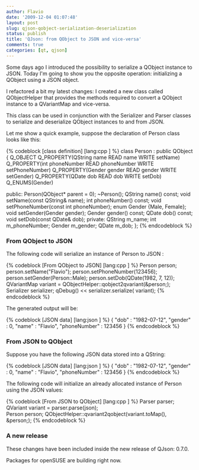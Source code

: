 ```yaml
---
author: Flavio
date: '2009-12-04 01:07:48'
layout: post
slug: qjson-qobject-serialization-deserialization
status: publish
title: 'QJson: from QObject to JSON and vice-versa'
comments: true
categories: [qt, qjson]
---
```


Some days ago I introduced the possibility to serialize a QObject instance to
JSON. Today I'm going to show you the opposite operation: initializing a
QObject using a JSON object.

I refactored a bit my latest changes: I created a new class called
QObjectHelper that provides the methods required to convert a QObject instance
to a QVariantMap and vice-versa.

This class can be used in conjunction with the Serializer and Parser classes
to serialize and deserialize QObject instances to and from JSON.

Let me show a quick example, suppose the declaration of Person class looks
like this:

{% codeblock [class definition] [lang:cpp ] %}
class Person : public QObject
{
  Q_OBJECT
  Q_PROPERTY(QString name READ name WRITE setName)
  Q_PROPERTY(int phoneNumber READ phoneNumber WRITE setPhoneNumber)
  Q_PROPERTY(Gender gender READ gender WRITE setGender)
  Q_PROPERTY(QDate dob READ dob WRITE setDob)
  Q_ENUMS(Gender)

  public:
    Person(QObject* parent = 0);
    ~Person();
    QString name() const;
    void setName(const QString& name);
    int phoneNumber() const;
    void setPhoneNumber(const int  phoneNumber);
    enum Gender {Male, Female};
    void setGender(Gender gender);
    Gender gender() const;
    QDate dob() const;
    void setDob(const QDate& dob);
  private:
    QString m_name;
    int m_phoneNumber;
    Gender m_gender;
    QDate m_dob;
};
{% endcodeblock %}

### From QObject to JSON

The following code will serialize an instance of Person to JSON :

{% codeblock [From QObject to JSON] [lang:cpp ] %}
Person person;
person.setName("Flavio");
person.setPhoneNumber(123456);
person.setGender(Person::Male);
person.setDob(QDate(1982, 7, 12));
QVariantMap variant = QObjectHelper::qobject2qvariant(&person;);
Serializer serializer;
qDebug() << serializer.serialize( variant);
{% endcodeblock %}

The generated output will be:

{% codeblock [JSON data] [lang:json ] %}
{ "dob" : "1982-07-12", "gender" : 0, "name" : "Flavio", "phoneNumber" : 123456 }
{% endcodeblock %}

### From JSON to QObject

Suppose you have the following JSON data stored into a QString:

{% codeblock [JSON data] [lang:json ] %}
{ "dob" : "1982-07-12", "gender" : 0, "name" : "Flavio", "phoneNumber" : 123456 }
{% endcodeblock %}

The following code will initialize an already allocated instance of Person
using the JSON values:

    
{% codeblock [From JSON to QObject] [lang:cpp ] %}
Parser parser;
QVariant variant = parser.parse(json);  
Person person;
QObjectHelper::qvariant2qobject(variant.toMap(), &person;);
{% endcodeblock %}

### A new release

These changes have been included inside the new release of QJson: 0.7.0.

Packages for openSUSE are building right now.

